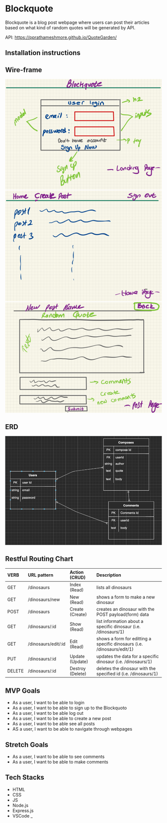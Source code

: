# Blockquote

Blockquote is a blog post webpage where users can post their articles based on what kind of random quotes will be generated by API. 

API: https://pprathameshmore.github.io/QuoteGarden/

## Installation instructions

## Wire-frame

![wordie-wireframe](./images/login.jpg)
![wordie-wireframe](./images/home.jpg)
![wordie-wireframe](./images/posts.jpg)

## ERD

![wordie-wireframe](./images/erd.jpg)

## Restful Routing Chart
| VERB | URL pattern | Action \(CRUD\) | Description |
| :--- | :--- | :--- | :--- |
| GET | /dinosaurs | Index \(Read\) | lists all dinosaurs |
| GET | /dinosaurs/new | New \(Read\) | shows a form to make a new dinosaur |
| POST | /dinosaurs | Create \(Create\) | creates an dinosaur with the POST payload\(form\) data |
| GET | /dinosaurs/:id | Show \(Read\) | list information about a specific dinosaur \(i.e. /dinosaurs/1\) |
| GET | /dinosaurs/edit/:id | Edit \(Read\) | shows a form for editting a specific dinosaurs \(i.e. /dinosaurs/edit/1\) |
| PUT | /dinosaurs/:id | Update \(Update\) | updates the data for a specific dinosaur \(i.e. /dinosaurs/1\) |
| DELETE | /dinosaurs/:id | Destroy \(Delete\) | deletes the dinosaur with the specified id \(i.e. /dinosaurs/1\) |


## MVP Goals

- As a user, I want to be able to login
- As a user, I want to be able to sign up to the Blockquoto
- As a user, I want to be able log out
- As a user, I want to be able to create a new post
- As a user, I want to be able see all posts
- AS a user, I want to be able to navigate through webpages

## Stretch Goals

- As a user, I want to be able to see comments
- As a user, I want to be able to make comments

## Tech Stacks
- HTML
- CSS
- JS
- Node.js
- Express.js
- VSCode
_ 
